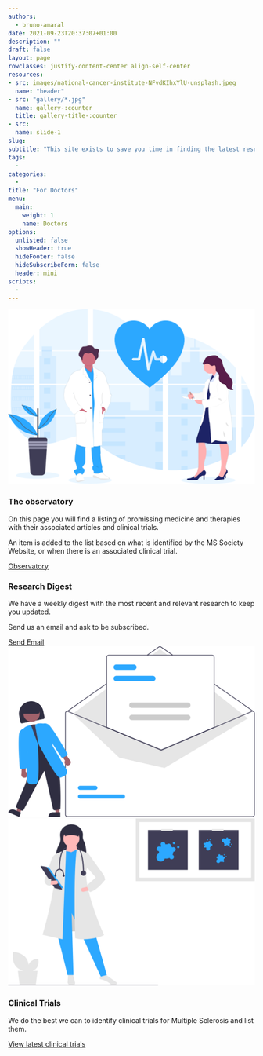 ```yaml
---
authors:
  - bruno-amaral
date: 2021-09-23T20:37:07+01:00
description: ""
draft: false
layout: page
rowclasses: justify-content-center align-self-center
resources: 
- src: images/national-cancer-institute-NFvdKIhxYlU-unsplash.jpeg
  name: "header"
- src: "gallery/*.jpg"
  name: gallery-:counter
  title: gallery-title-:counter
- src:
  name: slide-1
slug:
subtitle: "This site exists to save you time in finding the latest research to help your patients."
tags: 
  - 
categories: 
  - 
title: "For Doctors"
menu:
  main:
    weight: 1
    name: Doctors
options:
  unlisted: false
  showHeader: true
  hideFooter: false
  hideSubscribeForm: false
  header: mini
scripts:
  -
---
```


<div class="row justify-content-center align-self-center mb-5 p-5">

<div class="col-md-4 justify-content-center align-self-center align-right ">
  <img src="images/undraw_medicine_b1ol.svg" class="align-middle d-inline-block" alt="medical doctors"/>
  </div>
  <div class="col-md-4 justify-content-center align-self-center">
  
  <h3 class="title">The observatory</h3>
  
  <p class="lead font-weight-biold">On this page you will find a listing of promissing medicine and therapies with their associated articles and clinical trials.</p>
  
  <p>An item is added to the list based on what is identified by the MS Society Website, or when there is an associated clinical trial.</p>
  <a href='{{< ref "/observatorio/_index.md" >}}' class="btn btn-success btn-round btn-lg font-weight-bold">Observatory <i class="fas fa-arrow-circle-right"></i></a>
  
  </div>
</div>

<div class="row justify-content-center align-self-center mt-5 mb-5 p-5">
  <div class="col-md-4 justify-content-center align-self-center">
    <h3 class="title">Research Digest</h3>
    <p class="lead font-weight-biold">We have a weekly digest with the most recent and relevant research to keep you updated.</p>
    <p>Send us an email and ask to be subscribed.</p>
    <a href='mailto:mail@brunoamaral.eu' class="btn btn-primary btn-round btn-lg font-weight-bold">Send Email <i class="fas fa-envelope"></i></a>
    </div>
  <div class="col-md-4 justify-content-center align-self-center">
    <img src="images/undraw_subscribe_vspl.svg" class="align-middle d-inline-block" alt="Email newsletter">
  </div>  
</div>


<div class="row justify-content-center align-self-center mt-5 mb-5 p-5">
  <div class="col-md-4 justify-content-center align-self-center">
    <img src="images/undraw_medical_research_qg4d.svg" class="align-middle d-inline-block" alt="Email newsletter">
  </div>  
  <div class="col-md-4 justify-content-center align-self-center">
    <h3 class="title">Clinical Trials</h3>
    <p class="lead font-weight-biold">We do the best we can to identify clinical trials for Multiple Sclerosis and list them.</p>
    <a href='{{< ref "/trials/_index.md" >}}' class="btn btn-success btn-round btn-lg font-weight-bold">View latest clinical trials <i class="fas fa-arrow-circle-right"></i></a>
    </div>
</div>

<!-- TO DO: listagem dos resultados mais relevantes nos últimos 30 dias com link para listagem completa  -->




